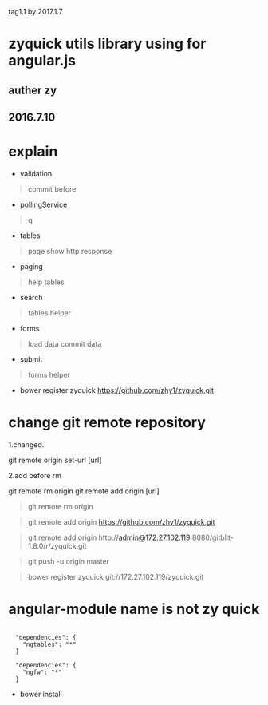 tag1.1 by 2017.1.7






# zyquick utils library using for angular.js

## auther zy
## 2016.7.10

# explain

- validation
> commit before

- pollingService
> q

- tables
> page show http response

- paging
> help tables

- search
> tables helper

- forms
> load data commit data

- submit
> forms helper


- bower register zyquick https://github.com/zhy1/zyquick.git


# change git remote repository
1.changed.

git remote origin set-url [url]

2.add before rm

git remote rm origin
git remote add origin [url]

> git remote rm origin

> git remote add origin  https://github.com/zhy1/zyquick.git

> git remote add origin http://admin@172.27.102.119:8080/gitblit-1.8.0/r/zyquick.git

> git push -u origin master

> bower register zyquick git://172.27.102.119/zyquick.git


# angular-module name is not zy quick


```

  "dependencies": {
    "ngtables": "*"
  }

  "dependencies": {
    "ngfw": "*"
  }
```

- bower install
